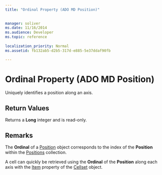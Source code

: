 ```yaml
---
title: "Ordinal Property (ADO MD Position)"
 
 
manager: soliver
ms.date: 11/16/2014
ms.audience: Developer
ms.topic: reference
  
localization_priority: Normal
ms.assetid: fb132ab5-d2b5-317d-e885-5e37ddaf90fb

---
```


# Ordinal Property (ADO MD Position)

Uniquely identifies a position along an axis.
  
## Return Values

Returns a **Long** integer and is read-only. 
  
## Remarks

The **Ordinal** of a [Position](position-object-ado-md.md) object corresponds to the index of the **Position** within the [Positions](positions-collection-ado-md.md) collection. 
  
A cell can quickly be retrieved using the **Ordinal** of the **Position** along each axis with the [Item](item-property-ado-md-cellset.md) property of the [Cellset](cellset-object-ado-md.md) object. 
  

